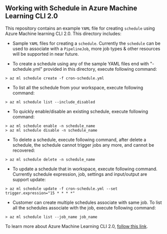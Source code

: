 ## Working with Schedule in Azure Machine Learning CLI 2.0
This repository contains an example `YAML` file for creating `schedule` using Azure Machine learning CLI 2.0. This directory includes:

- Sample `YAML` files for creating a `schedule`. Currently the `schedule` can be used to associate with a `PipelineJob`, more job types & other resources will be supported in near future.


- To create a schedule using any of the sample YAML files end with "-schedule.yml" provided in this directory, execute following command:
```cli
> az ml schedule create -f cron-schedule.yml
```

- To list all the schedule from your workspace, execute following command:
```cli
> az ml schedule list --include_disabled
```

- To quickly enable/disable an existing schedule, execute following command:
```cli
> az ml schedule enable -n schedule_name 
> az ml schedule disable -n schedule_name 
```

- To delete a schedule, execute following command, after delete a schedule, the schedule cannot trigger jobs any more, and cannot be recovered:
```cli
> az ml schedule delete -n schedule_name
```

- To update a schedule that in workspace, execute following command. Currently schedule expression, job, settings and input/output are support update:
```cli
> az ml schedule update -f cron-schedule.yml --set trigger.expression="15 * * * *"
```

- Customer can create multiple schedules associate with same job. To list all the schedules associate with the job, execute following command:
```cli
> az ml schedule list --job_name job_name
```

To learn more about Azure Machine Learning CLI 2.0, [follow this link](https://docs.microsoft.com/en-us/azure/machine-learning/how-to-configure-cli).